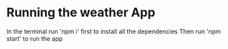 # Running the weather App

In the terminal run 'npm i' first to install all the dependencies
Then run 'npm start' to run the app
